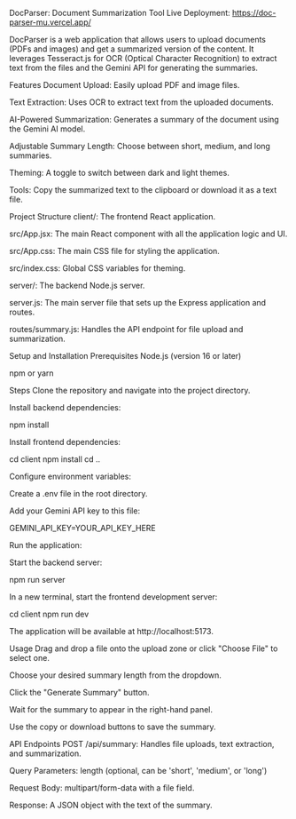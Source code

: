 DocParser: Document Summarization Tool
Live Deployment: https://doc-parser-mu.vercel.app/

DocParser is a web application that allows users to upload documents (PDFs and images) and get a summarized version of the content. It leverages Tesseract.js for OCR (Optical Character Recognition) to extract text from the files and the Gemini API for generating the summaries.

Features
Document Upload: Easily upload PDF and image files.

Text Extraction: Uses OCR to extract text from the uploaded documents.

AI-Powered Summarization: Generates a summary of the document using the Gemini AI model.

Adjustable Summary Length: Choose between short, medium, and long summaries.

Theming: A toggle to switch between dark and light themes.

Tools: Copy the summarized text to the clipboard or download it as a text file.

Project Structure
client/: The frontend React application.

src/App.jsx: The main React component with all the application logic and UI.

src/App.css: The main CSS file for styling the application.

src/index.css: Global CSS variables for theming.

server/: The backend Node.js server.

server.js: The main server file that sets up the Express application and routes.

routes/summary.js: Handles the API endpoint for file upload and summarization.

Setup and Installation
Prerequisites
Node.js (version 16 or later)

npm or yarn

Steps
Clone the repository and navigate into the project directory.

Install backend dependencies:

npm install


Install frontend dependencies:

cd client
npm install
cd ..


Configure environment variables:

Create a .env file in the root directory.

Add your Gemini API key to this file:

GEMINI_API_KEY=YOUR_API_KEY_HERE


Run the application:

Start the backend server:

npm run server


In a new terminal, start the frontend development server:

cd client
npm run dev


The application will be available at http://localhost:5173.

Usage
Drag and drop a file onto the upload zone or click "Choose File" to select one.

Choose your desired summary length from the dropdown.

Click the "Generate Summary" button.

Wait for the summary to appear in the right-hand panel.

Use the copy or download buttons to save the summary.

API Endpoints
POST /api/summary: Handles file uploads, text extraction, and summarization.

Query Parameters: length (optional, can be 'short', 'medium', or 'long')

Request Body: multipart/form-data with a file field.

Response: A JSON object with the text of the summary.
